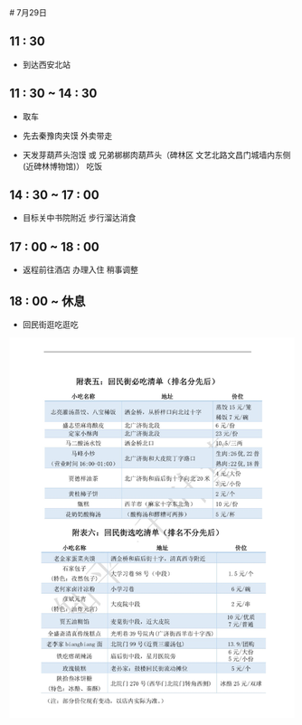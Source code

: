 <link rel="stylesheet" href="markdown.css">
# 7月29日

## 11 : 30  

- 到达西安北站

## 11 : 30 ~ 14 : 30 

- 取车

- 先去秦豫肉夹馍 外卖带走 

- 天发芽葫芦头泡馍  或 兄弟梆梆肉葫芦头（碑林区 文艺北路文昌门城墙内东侧(近碑林博物馆)） 吃饭



## 14 : 30 ~ 17 : 00

- 目标关中书院附近  步行溜达消食


## 17 : 00 ~ 18 : 00

- 返程前往酒店 办理入住 稍事调整


## 18 : 00 ~ 休息

- 回民街逛吃逛吃

![](pics/huiminjie.jpg)

